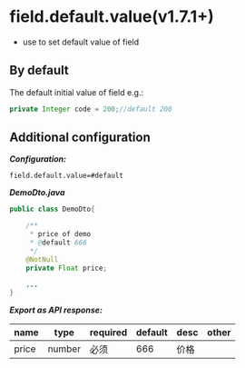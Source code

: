 # field.default.value(v1.7.1+)

- use to set default value of field

## By default

The default initial value of field
e.g.:
```java
private Integer code = 200;//default 200
```

## Additional configuration

***Configuration:***

```properties
field.default.value=#default
```

***DemoDto.java***

```java
public class DemoDto{

    /**
     * price of demo
     * @default 666
     */
    @NotNull
    private Float price;

    ...
}
```

***Export as API response:***


| name | type | required | default | desc | other |
| --- | --- | --- | --- | --- | --- |
| price	| number | 必须 | 666 | 价格	| |